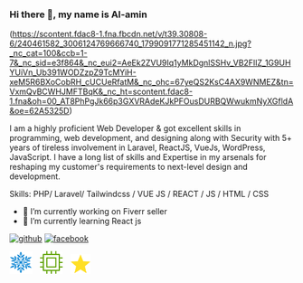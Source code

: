 ### Hi there 👋, my name is Al-amin


(https://scontent.fdac8-1.fna.fbcdn.net/v/t39.30808-6/240461582_3006124769666740_1799091771285451142_n.jpg?_nc_cat=100&ccb=1-7&_nc_sid=e3f864&_nc_eui2=AeEk2ZVU9Iq1yMkDgnlSSHv_VB2FIlZ_1G9UHYUiVn_Ub391WODZzpZ9TcMYiH-xeM5R6BXoCobRH_cUCUeRfatM&_nc_ohc=67yeQS2KsC4AX9WNMEZ&tn=VxmQvBCWHJMFTBqK&_nc_ht=scontent.fdac8-1.fna&oh=00_AT8PhPgJk66p3GXVRAdeKJkPFOusDURBQWwukmNyXGfldA&oe=62A5325D)


I am a highly proficient Web Developer & got excellent skills in programming, web development, and designing along with Security with 5+ years of tireless involvement in Laravel, ReactJS, VueJs, WordPress, JavaScript. I have a long list of skills and Expertise in my arsenals for reshaping my customer's requirements to next-level design and development.

Skills: PHP/ Laravel/ Tailwindcss / VUE JS / REACT / JS / HTML / CSS

- 🔭 I’m currently working on Fiverr seller 
- 🌱 I’m currently learning React js 


[<img src='https://cdn.jsdelivr.net/npm/simple-icons@3.0.1/icons/github.svg' alt='github' height='40'>](https://github.com/https://github.com/alamindev)  [<img src='https://cdn.jsdelivr.net/npm/simple-icons@3.0.1/icons/facebook.svg' alt='facebook' height='40'>](https://www.facebook.com/https://www.facebook.com/alamindevbd/)  

<a href='https://archiveprogram.github.com/'><img src='https://raw.githubusercontent.com/acervenky/animated-github-badges/master/assets/acbadge.gif' width='40' height='40'></a> <a href='https://docs.github.com/en/developers'><img src='https://raw.githubusercontent.com/acervenky/animated-github-badges/master/assets/devbadge.gif' width='40' height='40'></a> <a href='https://stars.github.com/'><img src='https://raw.githubusercontent.com/acervenky/animated-github-badges/master/assets/starbadge.gif' width='35' height='35'></a> 

 
